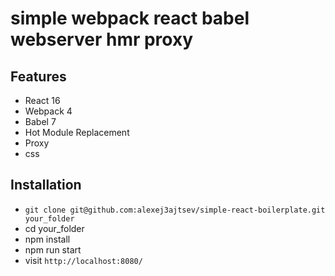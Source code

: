 # simple webpack react babel webserver hmr proxy
## Features

* React 16
* Webpack 4
* Babel 7
* Hot Module Replacement
* Proxy
* css

## Installation

* `git clone git@github.com:alexej3ajtsev/simple-react-boilerplate.git your_folder`
* cd your_folder
* npm install
* npm run start
* visit `http://localhost:8080/`
